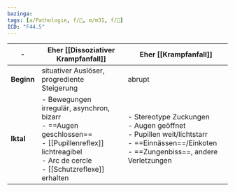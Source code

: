 ```yaml
---
bazinga: 
tags: [a/Pathologie, f/💭, m/m31, f/🧠]
ICD: "F44.5"
---
```

-|Eher [[Dissoziativer Krampfanfall]]|Eher [[Krampfanfall]]
-|-|-
**Beginn**|situativer Auslöser, progrediente Steigerung|abrupt
**Iktal**|- Bewegungen irregulär, asynchron, bizarr<br>- ==Augen geschlossen==<br>- [[Pupillenreflex]] lichtreagibel<br>- Arc de cercle<br>- [[Schutzreflexe]] erhalten|- Stereotype Zuckungen<br>- Augen geöffnet<br>- Pupillen weit/lichtstarr<br>- ==Einnässen==/Einkoten<br>- ==Zungenbiss==, andere Verletzungen